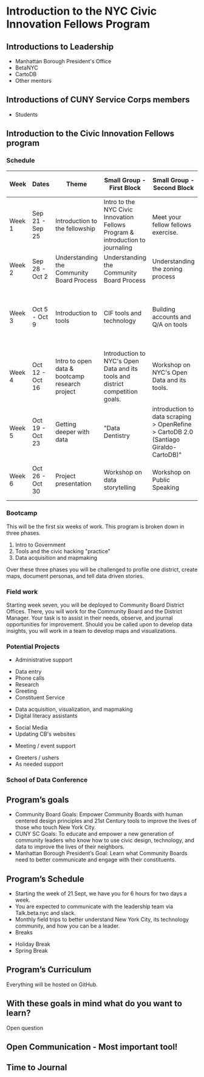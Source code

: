 # Introduction to the NYC Civic Innovation Fellows Program

## Introductions to Leadership

* Manhattan Borough President's Office
* BetaNYC
* CartoDB
* Other mentors

## Introductions of CUNY Service Corps members

* Students 

## Introduction to the Civic Innovation Fellows program

### Schedule 

|Week|Dates|Theme|Small Group - First Block|Small Group - Second Block|Large Group - First Block|Large Group - Second Block|
| --- | --- | --- | --- | --- | --- | --- |
|Week 1|Sep 21 - Sep 25|Introduction to the fellowship|Intro to the NYC Civic Innovation Fellows Program & introduction to journaling|Meet your fellow fellows exercise.|Introduction to New York City and its Community Boards|Introduction to civic hacking|
|Week 2|Sep 28 - Oct 2|Understanding the Community Board Process|Understanding the Community Board Process|Understanding the zoning process|Modeling a Community Board meeting|Modeling a Community Board office|
|Week 3|Oct 5 - Oct 9|Introduction to tools|CIF tools and technology|Building accounts and Q/A on tools|Introduction to inclusive development & design empathy (Daniel Latorre-The Wise City)|Workshop on inclusive development & design empathy (Daniel Latorre-The Wise City)|
|Week 4|Oct 12 - Oct 16|Intro to open data & bootcamp research project|Introduction to NYC's Open Data and its tools and district competition goals.|Workshop on NYC's Open Data and its tools.|Anatomy of a digital campaigns (Santiago Giraldo-CartoDB)|Paper prototyping a digital campaign in a community board|
|Week 5|Oct 19 - Oct 23|Getting deeper with data|"Data Dentistry| introduction to data scraping > OpenRefine > CartoDB 2.0 (Santiago Giraldo-CartoDB)"|Workshop on data. (Santiago Giraldo-CartoDB)|Collective work and office hours.|Collective work and office hours.|
|Week 6|Oct 26 - Oct 30|Project presentation |Workshop on data storytelling|Workshop on Public Speaking|Demo day of maps and Community Board profiles.|Q/A session on the rest of the fellowship.|

### Bootcamp

This will be the first six weeks of work. This program is broken down in three phases.

 1. Intro to Government
 2. Tools and the civic hacking "practice"
 3. Data acquisition and mapmaking

Over these three phases you will be challenged to profile one district, create maps, document personas, and tell data driven stories. 

### Field work

Starting week seven, you will be deployed to Community Board District Offices. There, you will work for the Community Board and the District Manager. Your task is to assist in their needs, observe, and journal opportunities for improvement. Should you be called upon to develop data insights, you will work in a team to develop maps and visualizations.

### Potential Projects
* Administrative support
 - Data entry
 - Phone calls 
 - Research
 - Greeting
 - Constituent Service
* Data acquisition, visualization, and mapmaking
* Digital literacy assistants
 - Social Media
 - Updating CB's websites
* Meeting / event support
 - Greeters / ushers
 - As needed support

### School of Data Conference

## Program’s goals
 - Community Board Goals: Empower Community Boards with human centered design principles and 21st Century tools to improve the lives of those who touch New York City.
 - CUNY SC Goals: To educate and empower a new generation of community leaders who know how to use civic design, technology, and data to improve the lives of their neighbors. 
 - Manhattan Borough President’s Goal: Learn what Community Boards need to better communicate and engage with their constituents. 

## Program’s Schedule 
 * Starting the week of 21 Sept, we have you for 6 hours for two days a week.
 * You are expected to communicate with the leadership team via Talk.beta.nyc and slack.
 * Monthly field trips to better understand New York City, its technology community, and how you can be a leader.
 * Breaks
  - Holiday Break
  - Spring Break

## Program’s Curriculum
Everything will be hosted on GitHub.

## With these goals in mind what do you want to learn?
Open question

## Open Communication - Most important tool!

## Time to Journal
